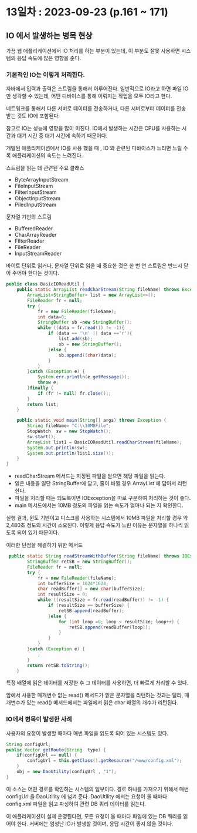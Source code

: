 # 13일차 : 2023-09-23 (p.161  ~ 171)

## IO 에서 발생하는 병목 현상

가끔 웹 애플리케이션에서 IO 처리를 하는 부분이 있는데,
이 부분도 잘못 사용하면 시스템의 응답 속도에 많은 영향을 준다.


### 기본적인 IO는 이렇게 처리한다.

자바에서 입력과 출력은 스트림을 통해서 이루어진다.
일반적으로 IO라고 하면 파일 IO만 생각할 수 있는데,
어떤 디바이스를 통해 이뤄지는 작업을 모두 IO라고 한다.

네트워크를 통해서 다른 서버로 데이터를 전송하거나, 다른 서버로부터
데이터를 전송 받는 것도 IO에 포함된다.

참고로 IO는 성능에 영향을 많이 미친다. IO에서 발생하는 시간은 CPU를 사용하는 시간과
대기 시간 중 대기 시간에 속하기 때문이다.

개발된 애플리케이션에서 IO를 사용 했을 때 , IO 와 관련된 디바이스가 느리면 느릴 수록
애플리케이션의 속도는 느려진다.


스트림을 읽는 데  관련된 주요 클래스

- ByteArrayInputStream
- FileInputStream
- FilterInputStream
- ObjectInputStream
- PiledInputStream


문자열 기반의 스트림

- BufferedReader
- CharArrayReader
- FilterReader
- FileReader
- InputStreamReader


바이트 단위로 읽거나, 문자열 단위로 읽을 때 중요한 것은 한 번 연 스트림은
반드시 닫아 주어야 한다는 것이다.

```java
public class BasicIOReadUtil {
    public static ArrayList readCharStream(String fileName) throws Exception {
        ArrayList<StringBuffer> list = new ArrayList<>();
        FileReader fr = null;
        try {
            fr = new FileReader(fileName);
            int data=0;
            StringBuffer sb =new StringBuffer();
            while ((data = fr.read()) != -1){
                if (data == '\n' || data =='r'){
                    list.add(sb);
                    sb = new StringBuffer();
                }else {
                    sb.append((char)data);
                }
            }
        }catch (Exception e) {
            System.err.println(e.getMessage());
            throw e;
        }finally {
            if (fr != null) fr.close();;
        }
        return list;
    }

    public static void main(String[] args) throws Exception {
        String fileName= "C:\\10MBFile";
        StopWatch  sw = new StopWatch();
        sw.start();
        ArrayList list1 = BasicIOReadUtil.readCharStream(fileName);
        System.out.println(sw);
        System.out.println(list1.size());
    }
}
```

- readCharStream 메서드는 지정된 파일을 받으면 해당 파일을 읽는다.
- 읽은 내용을 일단 StringBuffer에 담고, 줄이 바뀔 경우 ArrayList 에 담아서 리턴한다.
- 파일을 처리할 때는 되도록이면 IOException을 따로 구분하여 처리하는 것이 좋다.
- main 메서드에서는 10MB 정도의 파일을 읽는 속도가 얼마나 되는 지 확인한디.


실행 결과, 윈도 기반이고 디스크를 사용하는 시스템에서 10MB 파일을 처리할 경우
약 2,480초 정도의 시간이 소요된다. 이렇게 응답 속도가 느린 이유는
문자열을 하나씩 읽도록 되어 있기 때문이다. 

이러한 단점을 해결하기 위한 메서드

```java
 public static String readStreamWithBuffer(String fileName) throws IOException {
        StringBuffer retSB = new StringBuffer();
        FileReader fr = null;
        try {
            fr = new FileReader(fileName);
            int bufferSize = 1024*1024;
            char readBuffer[] = new char[bufferSize];
            int resultSize = 0;
            while ((resultSize = fr.read(readBuffer)) != -1) {
                if (resultSize == bufferSize) {
                    retSB.append(readBuffer);
                }else {
                    for (int loop =0; loop < resultSize; loop++) {
                        retSB.append(readBuffer[loop]);
                    }
                }
            }
        }catch (Exception e) {
            ;
        }
        return retSB.toString();
    }
```
특정 배열에 읽은 데이터를 저장한 후 그 데이터를 사용하면, 더 빠르게 처리할 수 있다.

앞에서 사용한 매개변수 없는 read() 메서드가 읽은 문자열을 리턴하는 것과는 달리, 매개변수가 있는
read() 메서드에서는 파일에서 읽은 char 배열의 개수가 리턴된다.

### IO에서 병목이 발생한 사례

사용자의 요청이 발생할 때마다 매번 파일을 읽도록 되어 있는 시스템도 있다.

```java
String configUrl;
public Vector getRoute(String  type) {
    if(configUrl == null) {
        configUrl = this.getClass().getResource("/www/config.xml");
    }
    obj = new DaoUtility(configUrl , "1");
}
```

이 소스는 어떤 경로를 확인하는 시스템의 일부이다. 경로 하나를 가져오기 위해서 매번 configUrl 을
DaoUtility 에 넘겨 준다. DaoUtility 에서는 요청이 올 때마다 config.xml 파일을 읽고 파싱하여
관련 DB 쿼리 데이터를 읽는다. 

이 애플리케이션이 실제 운영된다면, 모든 요청이 올 때마다 파일에 있는 DB 쿼리를 읽어야 한다.
서버에는 엄청난 IO가 발생할 것이며, 응답 시간이 좋지 않을 것이다.

